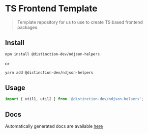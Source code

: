# TS Frontend Template

> Template repository for us to use to create TS based frontend packages

## Install

```bash
npm install @distinction-dev/ndjson-helpers
```

or

```bash
yarn add @distinction-dev/ndjson-helpers
```

## Usage

```ts
import { util1, util2 } from '@distinction-dev/ndjson-helpers';

```

## Docs

Automatically generated docs are available [here](https://distinction-dev.github.io/ndjson-helpers)
